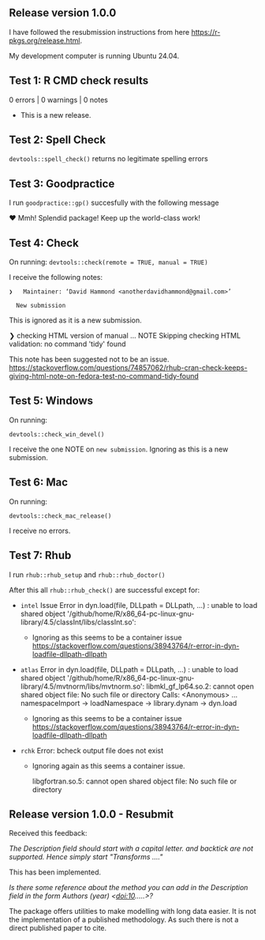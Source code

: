 ## Release version 1.0.0

I have followed the resubmission instructions from here <https://r-pkgs.org/release.html>.

My development computer is running Ubuntu 24.04.

## Test 1: R CMD check results

0 errors \| 0 warnings \| 0 notes

-   This is a new release.

## Test 2: Spell Check

`devtools::spell_check()` returns no legitimate spelling errors

## Test 3: Goodpractice

I run `goodpractice::gp()` succesfully with the following message

♥ Mmh! Splendid package! Keep up the world-class work!

## Test 4: Check

On running: `devtools::check(remote = TRUE, manual = TRUE)`

I receive the following notes:

```         
❯   Maintainer: ‘David Hammond <anotherdavidhammond@gmail.com>’
  
  New submission
```

This is ignored as it is a new submission.

❯ checking HTML version of manual ... NOTE Skipping checking HTML validation: no command 'tidy' found

This note has been suggested not to be an issue. <https://stackoverflow.com/questions/74857062/rhub-cran-check-keeps-giving-html-note-on-fedora-test-no-command-tidy-found>

## Test 5: Windows

On running:

`devtools::check_win_devel()`

I receive the one NOTE on `new submission`. Ignoring as this is a new submission.

## Test 6: Mac

On running:

`devtools::check_mac_release()`

I receive no errors.

## Test 7: Rhub

I run `rhub::rhub_setup` and `rhub::rhub_doctor()`

After this all `rhub::rhub_check()` are successful except for:

-   `intel` Issue Error in dyn.load(file, DLLpath = DLLpath, ...) : unable to load shared object '/github/home/R/x86_64-pc-linux-gnu-library/4.5/classInt/libs/classInt.so':

    -   Ignoring as this seems to be a container issue <https://stackoverflow.com/questions/38943764/r-error-in-dyn-loadfile-dllpath-dllpath>

-   `atlas` Error in dyn.load(file, DLLpath = DLLpath, ...) : unable to load shared object '/github/home/R/x86_64-pc-linux-gnu-library/4.5/mvtnorm/libs/mvtnorm.so': libmkl_gf_lp64.so.2: cannot open shared object file: No such file or directory Calls: \<Anonymous\> ... namespaceImport -\> loadNamespace -\> library.dynam -\> dyn.load

    -   Ignoring as this seems to be a container issue <https://stackoverflow.com/questions/38943764/r-error-in-dyn-loadfile-dllpath-dllpath>

-   `rchk` Error: bcheck output file does not exist

    -   Ignoring again as this seems a container issue.

        libgfortran.so.5: cannot open shared object file: No such file or directory

## Release version 1.0.0 - Resubmit

Received this feedback:

*The Description field should start with a capital letter. and backtick are not supported. Hence simply start "Transforms ...."*

This has been implemented.

*Is there some reference about the method you can add in the Description field in the form Authors (year) \<<doi:10>.....\>?*

The package offers utilities to make modelling with long data easier. It is not the implementation of a published methodology. As such there is not a direct published paper to cite.
